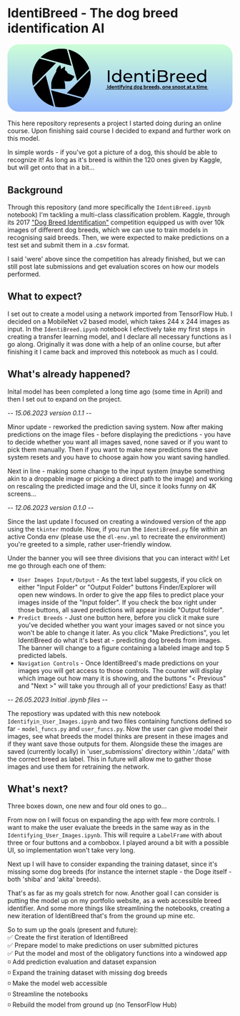 # IdentiBreed - The dog breed identification AI

<p align="center">
    <img src="./resources/images/banner_color.png"/>
</p>

This here repository represents a project I started doing during an online course. Upon finishing said course I decided to expand and further work on this model.

In simple words - if you've got a picture of a dog, this should be able to recognize it! As long as it's breed is within the 120 ones given by Kaggle, but will get onto that in a bit...

## Background

Through this repository (and more specifically the `IdentiBreed.ipynb` notebook) I'm tackling a multi-class classification problem. Kaggle, through its 2017 <a href="https://www.kaggle.com/competitions/dog-breed-identification">"Dog Breed Identification"</a> competition equipped us with over 10k images of different dog breeds, which we can use to train models in recognising said breeds. Then, we were expected to make predictions on a test set and submit them in a .csv format.

I said 'were' above since the competition has already finished, but we can still post late submissions and get evaluation scores on how our models performed.

## What to expect?

I set out to create a model using a network imported from TensorFlow Hub. I decided on a MobileNet v2 based model, which takes 244 x 244 images as input. In the `IdentiBreed.ipynb` notebook I efectively take my first steps in creating a transfer learning model, and I declare all necessary functions as I go along. Originally it was done with a help of an online course, but after finishing it I came back and improved this notebook as much as I could.

## What's already happened?

Inital model has been completed a long time ago (some time in April) and then I set out to expand on the project.

<i>-- 15.06.2023 version 0.1.1 --</i>

Minor update - reworked the prediction saving system. Now after making predictions on the image files - before displaying the predictions - you have to decide whether you want all images saved, none saved or if you want to pick them manually. Then if you want to make new predictions the save system resets and you have to choose again how you want saving handled.

Next in line - making some change to the input system (maybe something akin to a droppable image or picking a direct path to the image) and working on rescaling the predicted image and the UI, since it looks funny on 4K screens...

<i>-- 12.06.2023 version 0.1.0 --</i>

Since the last update I focused on creating a windowed version of the app using the `tkinter` module. Now, if you run the `IdentiBreed.py` file within an active Conda env (please use the `dl-env.yml` to recreate the environment) you're greeted to a simple, rather user-friendly window.

Under the banner you will see three divisions that you can interact with! Let me go through each one of them:

- `User Images Input/Output` - As the text label suggests, if you click on either "Input Folder" or "Output Folder" buttons Finder/Explorer will open new windows. In order to give the app files to predict place your images inside of the "Input folder". If you check the box right under those buttons, all saved predictions will appear inside "Output folder".
- `Predict Breeds` - Just one button here, before you click it make sure you've decided whether you want your images saved or not since you won't be able to change it later. As you click "Make Predictions", you let IdentiBreed do what it's best at - predicting dog breeds from images. The banner will change to a figure containing a labeled image and top 5 predicted labels.
- `Navigation Controls` - Once IdentiBreed's made predictions on your images you will get access to those controls. The counter will display which image out how many it is showing, and the buttons "< Previous" and "Next >" will take you through all of your predictions! Easy as that!

<i>-- 26.05.2023 Initial .ipynb files --</i>

The repostiory was updated with this new notebook `Identifyin_User_Images.ipynb` and two files containing functions defined so far - `model_funcs.py` and `user_funcs.py`. Now the user can give model their images, see what breeds the model thinks are present in these images and if they want save those outputs for them. Alongside these the images are saved (currently locally) in 'user_submissions' directory within './data/' with the correct breed as label. This in future will allow me to gather those images and use them for retraining the network.

## What's next?

Three boxes down, one new and four old ones to go...

From now on I will focus on expanding the app with few more controls. I want to make the user evaluate the breeds in the same way as in the `Identifying_User_Images.ipynb`. This will require a `LabelFrame` with about three or four buttons and a combobox. I played around a bit with a possible UI, so implementation won't take very long.

Next up I will have to consider expanding the training dataset, since it's missing some dog breeds (for instance the internet staple - the Doge itself - both 'shiba' and 'akita' breeds).

That's as far as my goals stretch for now. Another goal I can consider is putting the model up on my portfolio website, as a web accessible breed identifier. And some more things like streamlining the notebooks, creating a new iteration of IdentiBreed that's from the ground up mine etc.

So to sum up the goals (present and future):
<br /> ✅ Create the first iteration of IdentiBreed
<br /> ✅ Prepare model to make predictions on user submitted pictures
<br /> ✅ Put the model and most of the obligatory functions into a windowed app
<br /> ◽️ Add prediction evaluation and dataset expansion
<br /> ◽️ Expand the training dataset with missing dog breeds
<br /> ◽️ Make the model web accessible
<br /> ◽️ Streamline the notebooks
<br /> ◽️ Rebuild the model from ground up (no TensorFlow Hub)
